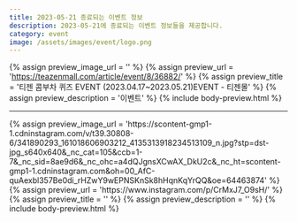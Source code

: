 ```yaml
---
title: 2023-05-21 종료되는 이벤트 정보
description: 2023-05-21에 종료되는 이벤트 정보들을 제공합니다.
category: event
image: /assets/images/event/logo.png
---
```

{% assign preview_image_url = '' %}
{% assign preview_url = 'https://teazenmall.com/article/event/8/36882/' %}
{% assign preview_title = '티젠 콤부차 퀴즈 EVENT (2023.04.17~2023.05.21)EVENT - 티젠몰' %}
{% assign preview_description = '이벤트' %}
{% include body-preview.html %}
<hr>{% assign preview_image_url = 'https://scontent-gmp1-1.cdninstagram.com/v/t39.30808-6/341890293_161018606903212_4135313918234513109_n.jpg?stp=dst-jpg_s640x640&amp;_nc_cat=105&amp;ccb=1-7&amp;_nc_sid=8ae9d6&amp;_nc_ohc=a4dQJgnsXCwAX_DkU2c&amp;_nc_ht=scontent-gmp1-1.cdninstagram.com&amp;oh=00_AfC-quAexbl357Be0di_rHZwY9wEPNSKnSk8hHqnKqYrQQ&amp;oe=64463874' %}
{% assign preview_url = 'https://www.instagram.com/p/CrMxJ7_O9sH/' %}
{% assign preview_title = '' %}
{% assign preview_description = '' %}
{% include body-preview.html %}